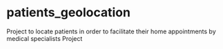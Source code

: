 # patients_geolocation
Project to locate patients in order to facilitate their home appointments by medical specialists
Project
